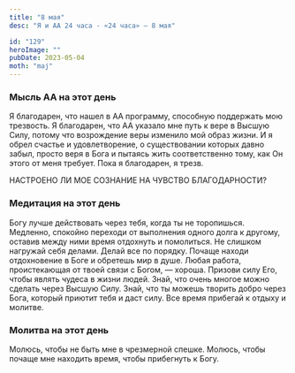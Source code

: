 ```yaml
---
title: "8 мая"
desc: "Я и АА 24 часа - «24 часа» — 8 мая"

id: "129"
heroImage: ""
pubDate: 2023-05-04
moth: "maj"
---
```


### Мысль АА на этот день

Я благодарен, что нашел в АА программу, способную поддержать мою трезвость. Я
благодарен, что АА указало мне путь к вере в Высшую Силу, потому что
возрождение веры изменило мой образ жизни. И я обрел счастье и удовлетворение,
о существовании которых давно забыл, просто веря в Бога и пытаясь жить
соответственно тому, как Он этого от меня требует. Пока я благодарен, я трезв.

НАСТРОЕНО ЛИ МОЕ СОЗНАНИЕ НА ЧУВСТВО БЛАГОДАРНОСТИ?

### Медитация на этот день

Богу лучше действовать через тебя, когда ты не торопишься. Медленно, спокойно
переходи от выполнения одного долга к другому, оставив между ними время
отдохнуть и помолиться. Не слишком нагружай себя делами. Делай все по порядку.
Почаще находи отдохновение в Боге и обретешь мир в душе. Любая работа,
проистекающая от твоей связи с Богом, — хороша. Призови силу Его, чтобы являть
чудеса в жизни людей. Знай, что очень многое можно сделать через Высшую Силу.
Знай, что ты можешь творить добро через Бога, который приютит тебя и даст
силу. Все время прибегай к отдыху и молитве.

### Молитва на этот день

Молюсь, чтобы не быть мне в чрезмерной спешке. Молюсь, чтобы почаще мне
находить время, чтобы прибегнуть к Богу.
